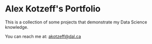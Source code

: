 # Alex Kotzeff's Portfolio

This is a collection of some projects that demonstrate my Data Science knowledge. 

You can reach me at:
[akotzeff@dal.ca](mailto:akotzeff@dal.ca)
